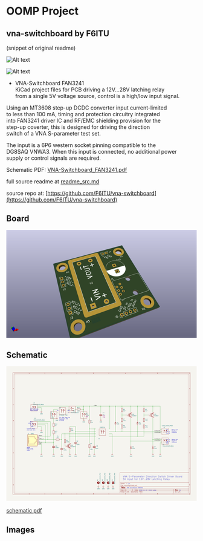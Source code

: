 # OOMP Project  
## vna-switchboard  by F6ITU  
  
(snippet of original readme)  
  
![Alt text](title.jpg?raw=true "Title Image")  
  
![Alt text](preview2.jpg?raw=true "Preview Image")  
  
- VNA-Switchboard FAN3241  
KiCad project files for PCB driving a 12V...28V latching relay  
from a single 5V voltage source, control is a high/low input signal.  
  
Using an MT3608 step-up DCDC converter input current-limited  
to less than 100 mA, timing and protection circuitry integrated  
into FAN3241 driver IC and RF/EMC shielding provision for the  
step-up coverter, this is designed for driving the direction  
switch of a VNA S-parameter test set.  
  
The input is a 6P6 western socket pinning compatible to the  
DG8SAQ VNWA3. When this input is connected, no additional power  
supply or control signals are required.  
  
Schematic PDF: [VNA-Switchboard_FAN3241.pdf](VNA-Switchboard_FAN3241.pdf)  
  
  full source readme at [readme_src.md](readme_src.md)  
  
source repo at: [https://github.com/F6ITU/vna-switchboard](https://github.com/F6ITU/vna-switchboard)  
## Board  
  
[![working_3d.png](working_3d_600.png)](working_3d.png)  
## Schematic  
  
[![working_schematic.png](working_schematic_600.png)](working_schematic.png)  
  
[schematic pdf](working_schematic.pdf)  
## Images  

